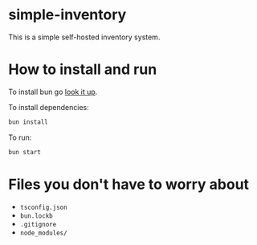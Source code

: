 # simple-inventory

This is a simple self-hosted inventory system.

# How to install and run

To install bun go [look it up](https://bun.sh/docs/installation#installing).

To install dependencies:

```bash
bun install
```

To run:

```bash
bun start
```

# Files you don't have to worry about

- `tsconfig.json`
- `bun.lockb`
- `.gitignore`
- `node_modules/`
